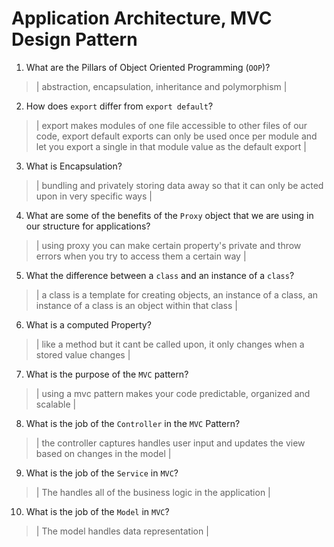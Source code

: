 # Application Architecture, MVC Design Pattern
01. What are the Pillars of Object Oriented Programming (`OOP`)?
  
  > | abstraction, encapsulation, inheritance and polymorphism |

02. How does `export` differ from `export default`?
  
  > | export makes modules of one file accessible to other files of our code, export default exports can only be used once per module and let you export a single in that module value as the default export   |

03. What is Encapsulation?
  
  > | bundling and privately storing data away so that it can only be acted upon in very specific ways |

04. What are some of the benefits of the `Proxy` object that we are using in our structure for applications?
  
  > | using proxy you can make certain property's private and throw errors when you try to access them a certain way |

05. What the difference between a `class` and an instance of a `class`?
  
  > | a class is a template for creating objects, an instance of a class, an instance of a class is an object within that class |

06. What is a computed Property?
  
  > | like a method but it cant be called upon, it only changes when a stored value changes  |

07. What is the purpose of the `MVC` pattern?
  
  > | using a mvc pattern makes your code predictable, organized and scalable  |

08. What is the job of the `Controller` in the `MVC` Pattern?
  
  > | the controller captures handles user input and updates the view based on changes in the model |

09. What is the job of the `Service` in `MVC`?
  
  > | The handles all of the business logic in the application |

10. What is the job of the `Model` in `MVC`?
  
  > | The model handles data representation |
